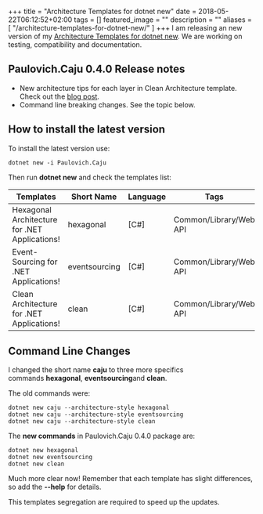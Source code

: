 +++
title =  "Architecture Templates for dotnet new"
date = 2018-05-22T06:12:52+02:00
tags = []
featured_image = ""
description = ""
aliases = [
    "/architecture-templates-for-dotnet-new/"
]
+++
I am releasing an new version of my [Architecture Templates for dotnet new](https://dotnetnew.azurewebsites.net/pack/Paulovich.Caju). We are working on testing, compatibility and documentation.

Paulovich.Caju 0.4.0 Release notes
----------------------------------

-   New architecture tips for each layer in Clean Architecture template. Check out the [blog post](https://paulovich.net/clean-architecture-for-net-applications/).
-   Command line breaking changes. See the topic below.

How to install the latest version
---------------------------------

To install the latest version use:

```
dotnet new -i Paulovich.Caju
```

Then run **dotnet new** and check the templates list:

| Templates | Short Name | Language | Tags |
|-----------|------------|----------|------|
| Hexagonal Architecture for .NET Applications! | hexagonal | [C#] | Common/Library/Web API |
| Event-Sourcing for .NET Applications! | eventsourcing | [C#] | Common/Library/Web API |
| Clean Architecture for .NET Applications! | clean | [C#] | Common/Library/Web API |

Command Line Changes
--------------------

I changed the short name **caju** to three more specifics commands **hexagonal**, **eventsourcing**and **clean**.

The old commands were:

```
dotnet new caju --architecture-style hexagonal
dotnet new caju --architecture-style eventsourcing
dotnet new caju --architecture-style clean
```

The **new commands** in Paulovich.Caju 0.4.0 package are:

```
dotnet new hexagonal
dotnet new eventsourcing
dotnet new clean
```

Much more clear now! Remember that each template has slight differences, so add the **--help** for details.

This templates segregation are required to speed up the updates.
